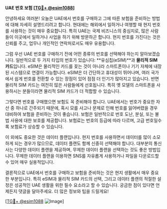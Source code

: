 **UAE 번호 보험 [[TG💪+ @esim1088](https://t.me/s/esim1088)]**

안녕하세요 여러분! 오늘은 UAE에서 번호를 구매하고 그에 따른 보험을 준비하는 방법에 대해 자세히 설명드리려고 합니다. 현대에는 해외에서 일하거나 여행할 때 현지 번호를 사용하는 것이 매우 중요합니다. 특히 UAE는 국제 비즈니스의 중심지로, 많은 사람들이 이곳에서 일하거나 사업을 하기 위해 방문하곤 합니다. 현지 번호를 가진다는 것은 신뢰를 주고, 업무나 개인적인 연락처로서도 매우 유용합니다.

그럼 우선 UAE 번호를 구매하기 전에 어떤 종류의 번호를 선택해야 하는지 알아보겠습니다. 일반적으로 두 가지 타입의 번호가 있습니다: **유심칩(eSIM)**과 **물리적 SIM 카드**입니다. eSIM은 물리적인 카드를 꽂는 것이 아니라 스마트폰이나 기기 자체에 내장된 시스템으로 연결이 가능합니다. eSIM은 더 간단하고 휴대성이 뛰어나며, 여러 국가에서 쉽게 번호를 전환할 수 있는 장점이 있어 점점 더 인기가 많아지고 있습니다. 반면 물리적 SIM 카드는 여전히 많은 사람들에게 선호됩니다. 특히 옛 모델의 스마트폰을 사용하시는 분들이라면 물리적 SIM 카드가 더 적합할 수 있습니다.

그렇다면 번호를 구매했으면 보험도 꼭 준비해야 합니다. UAE에서는 번호가 중요한 자산 중 하나로 간주되기 때문에, 혹시 모를 사고나 문제로 인해 번호를 잃어버렸을 경우 대비하여 보험을 준비하는 것이 좋습니다. 보험은 일반적으로 번호 도난, 분실, 또는 불법 사용에 대한 보호를 제공합니다. 보험료는 번호의 등급에 따라 다르며, 고급 번호일수록 보험료가 상승할 수 있습니다.

이 외에도 중요한 것은 데이터 플랜입니다. 현지 번호를 사용하면서 데이터를 많이 소모하게 되는 경우가 많으므로, 데이터 플랜도 함께 신중히 선택해야 합니다. 대부분의 통신사는 다양한 데이터 플랜을 제공하며, 무제한 데이터 플랜을 선택하는 것도 좋은 방법입니다. 무제한 데이터 플랜을 이용하면 SNS를 자유롭게 사용하거나 파일을 다운로드할 수 있어 매우 실용적입니다.

결론적으로 UAE에서 번호를 구매하고 보험을 준비하는 것은 현지 생활에서 매우 중요한 부분입니다. 특히 eSIM과 물리적 SIM 카드의 선택, 그리고 데이터 플랜의 적절한 설정은 성공적인 UAE 생활을 위한 필수 요소라고 할 수 있습니다. 궁금한 점이 있다면 언제든지 댓글을 달아주세요. 더 많은 정보와 팁을 드릴게요!

[[TG💪+ @esim1088](https://t.me/s/esim1088) ![Image](https://i.postimg.cc/Y0z9fWf4/image.png)]